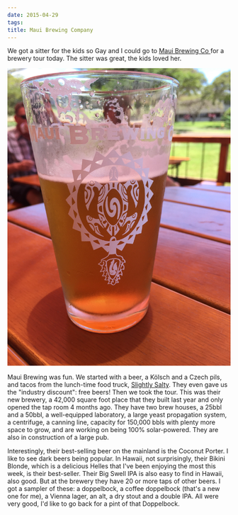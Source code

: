 ```yaml
---
date: 2015-04-29
tags:
title: Maui Brewing Company
---
```

<!--
date: 2014-04-29
tags:
-->

We got a sitter for the kids so Gay and I could go to [Maui Brewing Co ](http://mauibrewingco.com/)for a brewery tour today. The sitter was great, the kids loved her.

![Title](/img/IMG_5622.JPG)

Maui Brewing was fun. We started with a beer, a Kölsch and a Czech pils, and tacos from the lunch-time food truck, [Slightly Salty](https://www.facebook.com/slightlysalty808?ref=stream). They even gave us the "industry discount": free beers! Then we took the tour. This was their new brewery, a 42,000 square foot place that they built last year and only opened the tap room 4 months ago. They have two brew houses, a 25bbl and a 50bbl, a well-equipped laboratory, a large yeast propagation system, a centrifuge, a canning line, capacity for 150,000 bbls with plenty more space to grow, and are working on being 100% solar-powered. They are also in construction of a large pub.

Interestingly, their best-selling beer on the mainland is the Coconut Porter. I like to see dark beers being popular. In Hawaii, not surprisingly, their Bikini Blonde, which is a delicious Helles that I've been enjoying the most this week, is their best-seller.  Their Big Swell IPA is also easy to find in Hawaii, also good. But at the brewery they have 20 or more taps of other beers. I got a sampler of these: a doppelbock, a coffee doppelbock (that's a new one for me), a Vienna lager, an alt, a dry stout and a double IPA.  All were very good, I'd like to go back for a pint of that Doppelbock.

